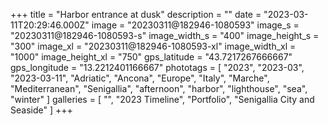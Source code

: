 +++
title = "Harbor entrance at dusk"
description = ""
date = "2023-03-11T20:29:46.000Z"
image = "20230311@182946-1080593"
image_s = "20230311@182946-1080593-s"
image_width_s = "400"
image_height_s = "300"
image_xl = "20230311@182946-1080593-xl"
image_width_xl = "1000"
image_height_xl = "750"
gps_latitude = "43.7217267666667"
gps_longitude = "13.2212401166667"
phototags = [ "2023", "2023-03", "2023-03-11", "Adriatic", "Ancona", "Europe", "Italy", "Marche", "Mediterranean", "Senigallia", "afternoon", "harbor", "lighthouse", "sea", "winter" ]
galleries = [ "", "2023 Timeline", "Portfolio", "Senigallia City and Seaside" ]
+++
